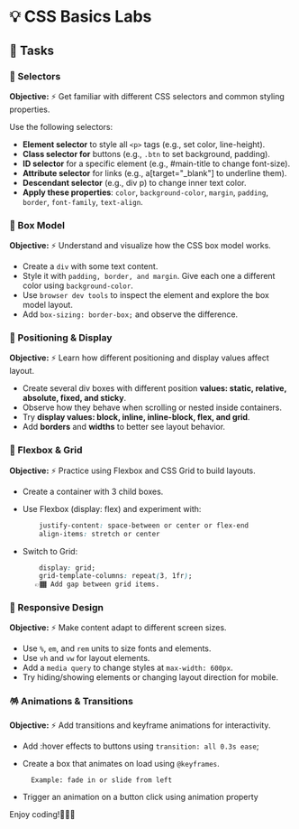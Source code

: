 # 💡 CSS Basics Labs 

## 🎯 Tasks

### 💠 Selectors

**Objective:** ⚡️ Get familiar with different CSS selectors and common styling properties.

Use the following selectors:

- **Element selector** to style all `<p>` tags (e.g., set color, line-height).
- **Class selector for** buttons (e.g., `.btn` to set background, padding).
- **ID selector** for a specific element (e.g., #main-title to change font-size).
- **Attribute selector** for links (e.g., a[target="_blank"] to underline them).
- **Descendant selector** (e.g., div p) to change inner text color.
- **Apply these properties**: `color`, `background-color`, `margin`, `padding`, `border`, `font-family`, `text-align`.

### 💠 Box Model

**Objective:** ⚡️ Understand and visualize how the CSS box model works.

- Create a `div` with some text content.
- Style it with `padding, border, and margin`. Give each one a different color using `background-color`.
- Use `browser dev tools` to inspect the element and explore the box model layout.
- Add `box-sizing: border-box;` and observe the difference.

### 💠 Positioning & Display

**Objective:** ⚡️ Learn how different positioning and display values affect layout.

- Create several div boxes with different position **values: static, relative, absolute, fixed, and sticky**.
- Observe how they behave when scrolling or nested inside containers.
- Try **display values: block, inline, inline-block, flex, and grid**.
- Add **borders** and **widths** to better see layout behavior.

### 💠 Flexbox & Grid

**Objective:** ⚡️ Practice using Flexbox and CSS Grid to build layouts.

- Create a container with 3 child boxes.
- Use Flexbox (display: flex) and experiment with:

    ``` css
        justify-content: space-between or center or flex-end
        align-items: stretch or center

    ```

- Switch to Grid:

    ```css
        display: grid;
        grid-template-columns: repeat(3, 1fr);
       👉🏾 Add gap between grid items.
    ```

### 💠 Responsive Design

**Objective:** ⚡️ Make content adapt to different screen sizes.

- Use `%`, `em`, and `rem` units to size fonts and elements.
- Use `vh` and `vw` for layout elements.
- Add a `media query` to change styles at `max-width: 600px`.
- Try hiding/showing elements or changing layout direction for mobile.

### 🪅 Animations & Transitions

**Objective:** ⚡️ Add transitions and keyframe animations for interactivity.

- Add :hover effects to buttons using `transition: all 0.3s ease`;
- Create a box that animates on load using `@keyframes`.

        Example: fade in or slide from left

- Trigger an animation on a button click using animation property

Enjoy coding!🚀🚀🚀